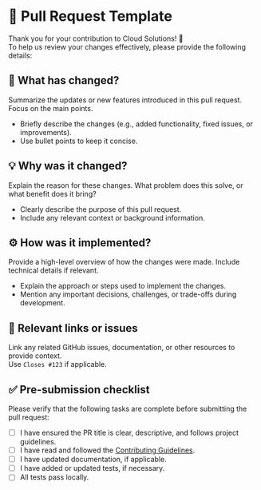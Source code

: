 # 📝 Pull Request Template

Thank you for your contribution to Cloud Solutions! 🚀  
To help us review your changes effectively, please provide the following details:

## 🔎 What has changed?

Summarize the updates or new features introduced in this pull request. Focus on the main points.

- Briefly describe the changes (e.g., added functionality, fixed issues, or improvements).
- Use bullet points to keep it concise.

## 💡 Why was it changed?

Explain the reason for these changes. What problem does this solve, or what benefit does it bring?

- Clearly describe the purpose of this pull request.
- Include any relevant context or background information.

## ⚙️ How was it implemented?

Provide a high-level overview of how the changes were made. Include technical details if relevant.

- Explain the approach or steps used to implement the changes.
- Mention any important decisions, challenges, or trade-offs during development.

## 🔗 Relevant links or issues

Link any related GitHub issues, documentation, or other resources to provide context.  
Use `Closes #123` if applicable.

## ✅ Pre-submission checklist

Please verify that the following tasks are complete before submitting the pull request:

- [ ] I have ensured the PR title is clear, descriptive, and follows project guidelines.
- [ ] I have read and followed the [Contributing Guidelines](CONTRIBUTING.md).
- [ ] I have updated documentation, if applicable.
- [ ] I have added or updated tests, if necessary.
- [ ] All tests pass locally.
